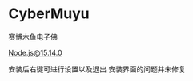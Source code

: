 # CyberMuyu
赛博木鱼电子佛

<a href = "https://nodejs.org/download/release/v15.14.0/">Node.js@15.14.0</a>

安装后右键可进行设置以及退出
安装界面的问题并未修复
